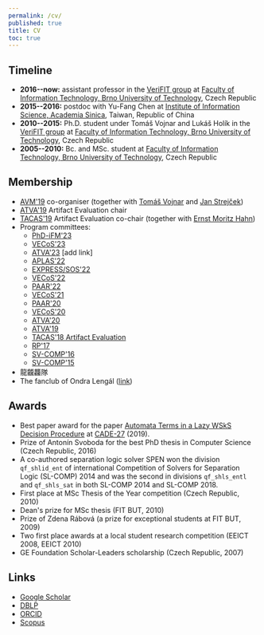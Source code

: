 ```yaml
---
permalink: /cv/
published: true
title: CV
toc: true
---
```

## Timeline

* **2016--now:** assistant professor in the [VeriFIT group](http://www.fit.vutbr.cz/research/groups/verifit/) at [Faculty of Information Technology, Brno University of Technology](https://www.fit.vutbr.cz), Czech Republic
* **2015--2016:** postdoc with Yu-Fang Chen at [Institute of Information Science, Academia Sinica](https://www.iis.sinica.edu.tw), Taiwan, Republic of China
* **2010--2015:** Ph.D. student under Tomáš Vojnar and Lukáš Holík in the [VeriFIT group](http://www.fit.vutbr.cz/research/groups/verifit/) at [Faculty of Information Technology, Brno University of Technology](https://www.fit.vutbr.cz), Czech Republic
* **2005--2010:** Bc. and MSc. student at [Faculty of Information Technology, Brno University of Technology](https://www.fit.vutbr.cz), Czech Republic

## Membership

* [AVM'19](https://avm19.fit.vutbr.cz) co-organiser (together with [Tomáš Vojnar](https://www.fit.vutbr.cz/~vojnar) and [Jan Strejček](https://www.fi.muni.cz/~xstrejc/))
* [ATVA'19](http://atva2019.iis.sinica.edu.tw/) Artifact Evaluation chair
* [TACAS'19](https://conf.researchr.org/track/etaps-2019/tacas-2019-papers) Artifact Evaluation co-chair (together with [Ernst Moritz Hahn](http://iscasmc.ios.ac.cn/?page_id=71))
* Program committees:
  * [PhD-iFM'23](https://liacs.leidenuniv.nl/~bonsanguemm/ifm23/phd.html)
  * [VECoS'23](http://vecos-world.org/2023/)
  * [ATVA'23](https://XXXXXXXX) \[add link\]
  * [APLAS'22](https://2022.splashcon.org/home/aplas-2022)
  * [EXPRESS/SOS'22](https://express-sos2022.github.io/)
  * [VECoS'22](http://vecos-world.org/2022/)
  * [PAAR'22](https://paar2022.github.io/)
  * [VECoS'21](http://vecos-world.org/2021/)
  * [PAAR'20](http://paar2020.gforge.inria.fr)
  * [VECoS'20](http://vecos-world.org/2020/)
  * [ATVA'20](http://fit.uet.vnu.edu.vn/atva2020/)
  * [ATVA'19](http://atva2019.iis.sinica.edu.tw/)
  * [TACAS'18 Artifact Evaluation](https://tacas.info/artifacts.php)
  * [RP'17](http://rp17.cs.rhul.ac.uk/)
  * [SV-COMP'16](https://sv-comp.sosy-lab.org/2016/index.php)
  * [SV-COMP'15](https://sv-comp.sosy-lab.org/2015/index.php)
* 龍龖龘隊
* The fanclub of Ondra Lengál ([link](https://www.facebook.com/groups/410164136336727"))

## Awards

* Best paper award for the paper [Automata Terms in a Lazy WSkS Decision Procedure](http://dx.doi.org/10.1007/978-3-030-29436-6_18) at [CADE-27](https://www.mat.ufrn.br/cade-27) (2019).
* Prize of Antonín Svoboda for the best PhD thesis in Computer Science (Czech Republic, 2016)
* A co-authored separation logic solver SPEN won the division `qf_shlid_ent` of international Competition of Solvers for Separation Logic (SL-COMP) 2014 and was the second in divisions `qf_shls_entl` and `qf_shls_sat` in both SL-COMP 2014 and SL-COMP 2018.
* First place at MSc Thesis of the Year competition (Czech Republic, 2010)
* Dean's prize for MSc thesis (FIT BUT, 2010)
* Prize of Zdena Rábová (a prize for exceptional students at FIT BUT, 2009)
* Two first place awards at a local student research competition (EEICT 2008, EEICT 2010)
* GE Foundation Scholar-Leaders scholarship (Czech Republic, 2007)

## Links

* [Google Scholar](https://scholar.google.com/citations?user=m3bsxv4AAAAJ)
* [DBLP](https://dblp.uni-trier.de/pers/hd/l/Leng=aacute=l:Ondrej)
* [ORCID](https://www.orcid.org/0000-0002-3038-5875)
* [Scopus](https://www.scopus.com/authid/detail.uri?authorId=24822331700)
